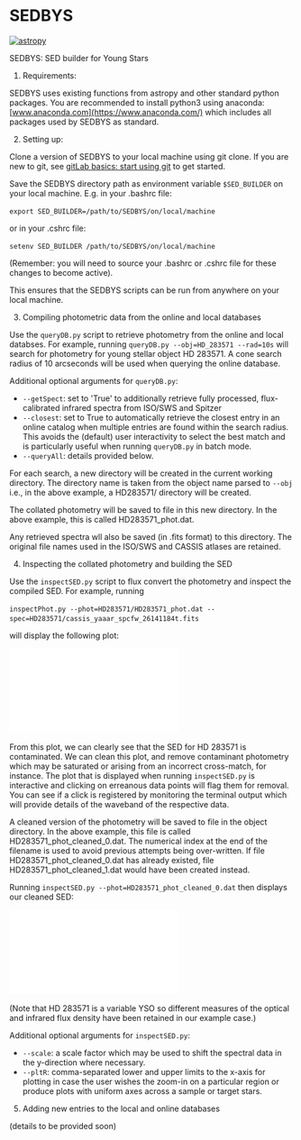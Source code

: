 # SEDBYS

[![astropy](http://img.shields.io/badge/powered%20by-AstroPy-orange.svg?style=flat)](http://www.astropy.org/)

SEDBYS: SED builder for Young Stars

1. Requirements:

SEDBYS uses existing functions from astropy and other standard python packages. You are recommended to install python3 using anaconda: [www.anaconda.com](https://www.anaconda.com/) which includes all packages used by SEDBYS as standard. 


2. Setting up:

Clone a version of SEDBYS to your local machine using git clone. If you are new to git, see 
[gitLab basics: start using git](https://docs.gitlab.com/ee/gitlab-basics/start-using-git.html) to get started.

Save the SEDBYS directory path as environment variable `$SED_BUILDER` on your local machine. E.g. in your .bashrc file:

`export SED_BUILDER=/path/to/SEDBYS/on/local/machine`

or in your .cshrc file:

`setenv SED_BUILDER /path/to/SEDBYS/on/local/machine`

(Remember: you will need to source your .bashrc or .cshrc file for these changes to become active).

This ensures that the SEDBYS scripts can be run from anywhere on your local machine.


3. Compiling photometric data from the online and local databases

Use the `queryDB.py` script to retrieve photometry from the online and local databses. For example, running
`queryDB.py --obj=HD_283571 --rad=10s`
will search for photometry for young stellar object HD 283571. A cone search radius of 10 arcseconds will be used when querying the online database.

Additional optional arguments for `queryDB.py`:
*  `--getSpect`: set to 'True' to additionally retrieve fully processed, flux-calibrated infrared spectra from ISO/SWS and Spitzer
*  `--closest`: set to True to automatically retrieve the closest entry in an online catalog when multiple entries are found within the search radius. This avoids the (default) user interactivity to select the best match and is particularly useful when running `queryDB.py` in batch mode.
*  `--queryAll`: details provided below.  

For each search, a new directory will be created in the current working directory. The directory name is taken from the object name parsed to `--obj` i.e., in the above example, a HD283571/ directory will be created.

The collated photometry will be saved to file in this new directory. In the above example, this is called HD283571_phot.dat.

Any retrieved spectra wll also be saved (in .fits format) to this directory. The original file names used in the ISO/SWS and CASSIS atlases are retained. 


4. Inspecting the collated photometry and building the SED
 
Use the `inspectSED.py` script to flux convert the photometry and inspect the compiled SED. For example, running

`inspectPhot.py --phot=HD283571/HD283571_phot.dat --spec=HD283571/cassis_yaaar_spcfw_26141184t.fits`

will display the following plot:

![examples/HD283571_sed.pdf](examples/HD283571_sed.pdf)

From this plot, we can clearly see that the SED for HD 283571 is contaminated. We can clean this plot, and remove contaminant photometry which may be saturated or arising from an incorrect cross-match, for instance. The plot that is displayed when running `inspectSED.py` is interactive and clicking on erreanous data points will flag them for removal. You can see if a click is registered by monitoring the terminal output which will provide details of the waveband of the respective data. 

A cleaned version of the photometry will be saved to file in the object directory. In the above example, this file is called HD283571_phot_cleaned_0.dat. The numerical index at the end of the filename is used to avoid previous attempts being over-written. If file HD283571_phot_cleaned_0.dat has already existed, file HD283571_phot_cleaned_1.dat would have been created instead.

Running `inspectSED.py --phot=HD283571_phot_cleaned_0.dat` then displays our cleaned SED:

![examples/HD283571_sed_cleaned.pdf](examples/HD283571_sed_cleaned.pdf)

(Note that HD 283571 is a variable YSO so different measures of the optical and infrared flux density have been retained in our example case.)

Additional optional arguments for `inspectSED.py`:
*  `--scale`: a scale factor which may be used to shift the spectral data in the y-direction where necessary.
*  `--pltR`: comma-separated lower and upper limits to the x-axis for plotting in case the user wishes the zoom-in on a particular region or produce plots with uniform axes across a sample or target stars.
  


5. Adding new entries to the local and online databases

(details to be provided soon)
